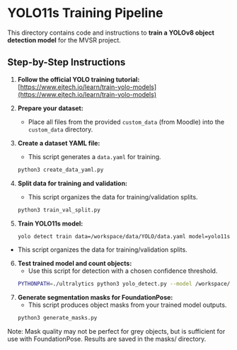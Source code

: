 # YOLO11s Training Pipeline

This directory contains code and instructions to **train a YOLOv8 object detection model** for the MVSR project.

## **Step-by-Step Instructions**

1. **Follow the official YOLO training tutorial:**  
   [https://www.ejtech.io/learn/train-yolo-models](https://www.ejtech.io/learn/train-yolo-models)

2. **Prepare your dataset:**
   - Place all files from the provided `custom_data` (from Moodle) into the `custom_data` directory.

3. **Create a dataset YAML file:**
   - This script generates a `data.yaml` for training.
   ```bash
   python3 create_data_yaml.py

4. **Split data for training and validation:**
   - This script organizes the data for training/validation splits.
   ```bash
   python3 train_val_split.py

5. **Train YOLO11s model:**
   ```bash
   yolo detect train data=/workspace/data/YOLO/data.yaml model=yolo11s.pt epochs=85 imgsz=1048 name=train_11s degrees=10 scale=0.15 translate=0.05  

  - This script organizes the data for training/validation splits.

6. **Test trained model and count objects:**
   - Use this script for detection with a chosen confidence threshold.
   ```bash
   PYTHONPATH=./ultralytics python3 yolo_detect.py --model /workspace/data/YOLO/runs/detect/train_11s7/weights/best.pt --source test.jpg --thresh 0.8

7. **Generate segmentation masks for FoundationPose:**
   - This script produces object masks from your trained model outputs.
   ```bash
   python3 generate_masks.py

Note: Mask quality may not be perfect for grey objects, but is sufficient for use with FoundationPose.
Results are saved in the masks/ directory.




